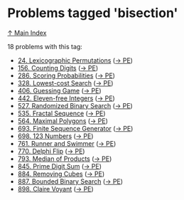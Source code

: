 # Problems tagged 'bisection'

[↑ Main Index](../README.md)

18 problems with this tag:

- [24. Lexicographic Permutations](../problems/24.md) ([→ PE](https://projecteuler.net/problem=24))
- [156. Counting Digits](../problems/156.md) ([→ PE](https://projecteuler.net/problem=156))
- [286. Scoring Probabilities](../problems/286.md) ([→ PE](https://projecteuler.net/problem=286))
- [328. Lowest-cost Search](../problems/328.md) ([→ PE](https://projecteuler.net/problem=328))
- [406. Guessing Game](../problems/406.md) ([→ PE](https://projecteuler.net/problem=406))
- [442. Eleven-free Integers](../problems/442.md) ([→ PE](https://projecteuler.net/problem=442))
- [527. Randomized Binary Search](../problems/527.md) ([→ PE](https://projecteuler.net/problem=527))
- [535. Fractal Sequence](../problems/535.md) ([→ PE](https://projecteuler.net/problem=535))
- [564. Maximal Polygons](../problems/564.md) ([→ PE](https://projecteuler.net/problem=564))
- [693. Finite Sequence Generator](../problems/693.md) ([→ PE](https://projecteuler.net/problem=693))
- [698. 123 Numbers](../problems/698.md) ([→ PE](https://projecteuler.net/problem=698))
- [761. Runner and Swimmer](../problems/761.md) ([→ PE](https://projecteuler.net/problem=761))
- [770. Delphi Flip](../problems/770.md) ([→ PE](https://projecteuler.net/problem=770))
- [793. Median of Products](../problems/793.md) ([→ PE](https://projecteuler.net/problem=793))
- [845. Prime Digit Sum](../problems/845.md) ([→ PE](https://projecteuler.net/problem=845))
- [884. Removing Cubes](../problems/884.md) ([→ PE](https://projecteuler.net/problem=884))
- [887. Bounded Binary Search](../problems/887.md) ([→ PE](https://projecteuler.net/problem=887))
- [898. Claire Voyant](../problems/898.md) ([→ PE](https://projecteuler.net/problem=898))
